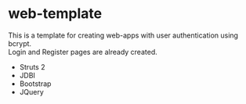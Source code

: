 web-template
============
This is a template for creating web-apps with user authentication using bcrypt.  
Login and Register pages are already created.

- Struts 2
- JDBI
- Bootstrap
- JQuery
